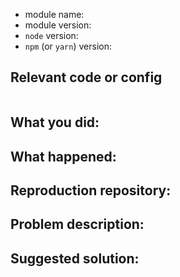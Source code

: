 <!--
Thanks for your interest in the project. I appreciate bugs filed and PRs submitted!
Please make sure that you are familiar with and follow the Code of Conduct for
this project (found in the CODE_OF_CONDUCT.md file).

Please fill out this template with all the relevant information so we can
understand what's going on and fix the issue.

I'll probably ask you to submit the fix (after giving some direction). If you've
never done that before, that's great! Check this free short video tutorial to
learn how: http://kcd.im/pull-request


プロジェクトに興味を持ってくれてありがとうございます。提出されたバグとPRに感謝します！
このプロジェクトの行動規範(CODE_OF_CONDUCT)を確認し、それに従ってください。（CODE_OF_CONDUCT.mdファイルにあります）

何が起こっているのかそして問題の解決のために、関連するすべての情報をこのテンプレートに入力し全ての人が問題を理解できるようにしてください。

私はたぶん、あなたに修正を依頼します(いくつかの議論の後で)。もし、あなたが今までにそれを行ったことがないとしたら、素晴らしいです。無料の短いビデオチュートリアルでそれを学ぶことができます。 http://kcd.im/pull-request
-->

- module name:
- module version:
- `node` version:
- `npm` (or `yarn`) version:

## Relevant code or config

<!-- 関連するコードまたは設定 -->

```javascript

```

## What you did:

<!-- 何をしましたか？ -->



## What happened:

<!--
何が起きました？

Please provide the full error message/screenshots/anything
全てのエラーメッセージ、スクリーンショット、何でも提供してください。
-->

## Reproduction repository:

<!--
再現レポジトリ

If possible, please create a repository that reproduces the issue with the
minimal amount of code possible.
もし可能ならば、最小限のコードでこのイシューを再現するレポジトリを作成してください。
-->

## Problem description:

<!--問題の説明 -->


## Suggested solution:

<!-- 推奨される解決策 -->
